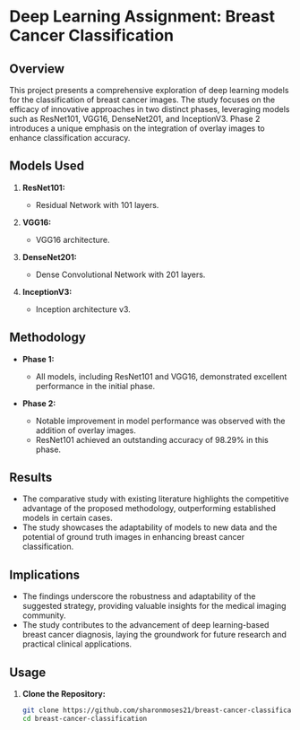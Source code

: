 # Deep Learning Assignment: Breast Cancer Classification

## Overview
This project presents a comprehensive exploration of deep learning models for the classification of breast cancer images. The study focuses on the efficacy of innovative approaches in two distinct phases, leveraging models such as ResNet101, VGG16, DenseNet201, and InceptionV3. Phase 2 introduces a unique emphasis on the integration of overlay images to enhance classification accuracy.

## Models Used
1. **ResNet101:**
   - Residual Network with 101 layers.

2. **VGG16:**
   - VGG16 architecture.

3. **DenseNet201:**
   - Dense Convolutional Network with 201 layers.

4. **InceptionV3:**
   - Inception architecture v3.

## Methodology
- **Phase 1:**
  - All models, including ResNet101 and VGG16, demonstrated excellent performance in the initial phase.

- **Phase 2:**
  - Notable improvement in model performance was observed with the addition of overlay images.
  - ResNet101 achieved an outstanding accuracy of 98.29% in this phase.

## Results
- The comparative study with existing literature highlights the competitive advantage of the proposed methodology, outperforming established models in certain cases.
- The study showcases the adaptability of models to new data and the potential of ground truth images in enhancing breast cancer classification.

## Implications
- The findings underscore the robustness and adaptability of the suggested strategy, providing valuable insights for the medical imaging community.
- The study contributes to the advancement of deep learning-based breast cancer diagnosis, laying the groundwork for future research and practical clinical applications.

## Usage
1. **Clone the Repository:**
   ```bash
   git clone https://github.com/sharonmoses21/breast-cancer-classification.git
   cd breast-cancer-classification
